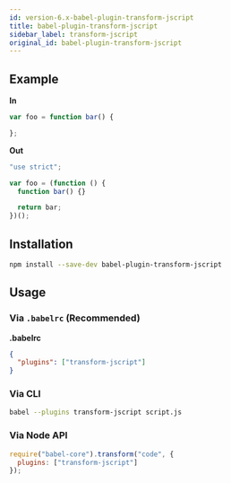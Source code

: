 ```yaml
---
id: version-6.x-babel-plugin-transform-jscript
title: babel-plugin-transform-jscript
sidebar_label: transform-jscript
original_id: babel-plugin-transform-jscript
---
```


## Example

**In**

```javascript
var foo = function bar() {

};
```

**Out**

```javascript
"use strict";

var foo = (function () {
  function bar() {}

  return bar;
})();
```

## Installation

```sh
npm install --save-dev babel-plugin-transform-jscript
```

## Usage

### Via `.babelrc` (Recommended)

**.babelrc**

```json
{
  "plugins": ["transform-jscript"]
}
```

### Via CLI

```sh
babel --plugins transform-jscript script.js
```

### Via Node API

```javascript
require("babel-core").transform("code", {
  plugins: ["transform-jscript"]
});
```

